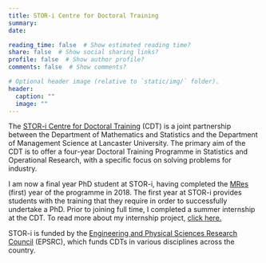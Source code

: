 ```yaml
---
title: STOR-i Centre for Doctoral Training
summary: 
date:  

reading_time: false  # Show estimated reading time?
share: false  # Show social sharing links?
profile: false  # Show author profile?
comments: false  # Show comments?

# Optional header image (relative to `static/img/` folder).
header:
  caption: ""
  image: ""
---
```


The [STOR-i Centre for Doctoral Training](https://www.lancaster.ac.uk/stor-i/) (CDT) is a joint partnership between the Department of Mathematics and Statistics and the Department of Management Science at Lancaster University. The primary aim of the CDT is to offer a four-year Doctoral Training Programme in Statistics and Operational Research, with a specific focus on solving problems for industry.

I am now a final year PhD student at STOR-i, having completed the [MRes](https://www.lancaster.ac.uk/stor-i/stor-i-programme/mres/#) (first) year of the programme in 2018. The first year at STOR-i provides students with the training that they require in order to successfully undertake a PhD. Prior to joining full time, I completed a summer internship at the CDT. To read more about my internship project, [click here.](https://www.lancaster.ac.uk/stor-i/summer-internships/interns/#d.en.429151)

STOR-i is funded by the [Engineering and Physical Sciences Research Council](https://epsrc.ukri.org/) (EPSRC), which funds CDTs in various disciplines across the country.

